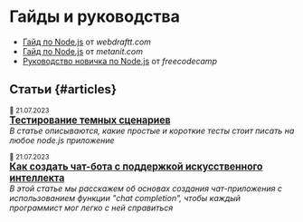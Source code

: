 # Гайды и руководства

-   [Гайд по Node.js](webdraftt/index.md) от _webdraftt.com_
-   [Гайд по Node.js](metanit/index.md) от _metanit.com_
-   [Руководство новичка по Node.js](freecodecamp.md) от _freecodecamp_

## Статьи {#articles}

<small>:date: 21.07.2023</small><br/> **[<big>Тестирование темных сценариев</big>](testing-dark-scenarios.md)**<br /> _В статье описываются, какие простые и короткие тесты стоит писать на любое node.js приложение_

<small>:date: 21.07.2023</small><br /> **[<big>Как создать чат-бота с поддержкой искусственного интеллекта</big>](chatbot.md)**<br /> _В этой статье мы расскажем об основах создания чат-приложения с использованием функции "chat completion", чтобы каждый программист мог легко с ней справиться_
